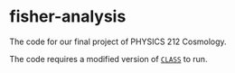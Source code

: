 # fisher-analysis
The code for our final project of PHYSICS 212 Cosmology.

The code requires a modified version of [`CLASS`](https://github.com/kboddy/class_public.git) to run.
